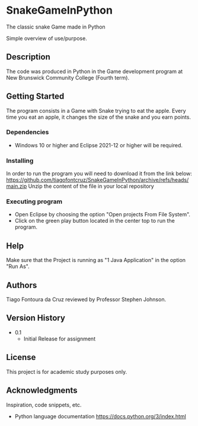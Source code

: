 # SnakeGameInPython
 The classic snake Game made in Python

Simple overview of use/purpose.

## Description

The code was produced in Python in the Game development program at New Brunswick Community College (Fourth term).

## Getting Started

The program consists in a Game with Snake trying to eat the apple. Every time you eat an apple, it changes the size of the snake and you earn points.

### Dependencies

* Windows 10 or higher and Eclipse 2021-12 or higher will be required.

### Installing

In order to run the program you will need to download it from the link below:
https://github.com/tiagofontcruz/SnakeGameInPython/archive/refs/heads/main.zip
Unzip the content of the file in your local repository 

### Executing program

* Open Eclipse by choosing the option "Open projects From File System".
* Click on the green play button located in the center top to run the program.

## Help

Make sure that the Project is running as "1 Java Application" in the option "Run As".

## Authors

Tiago Fontoura da Cruz reviewed by Professor Stephen Johnson.

## Version History

* 0.1
    * Initial Release for assignment

## License

This project is for academic study purposes only.

## Acknowledgments

Inspiration, code snippets, etc.
* Python language documentation
https://docs.python.org/3/index.html


